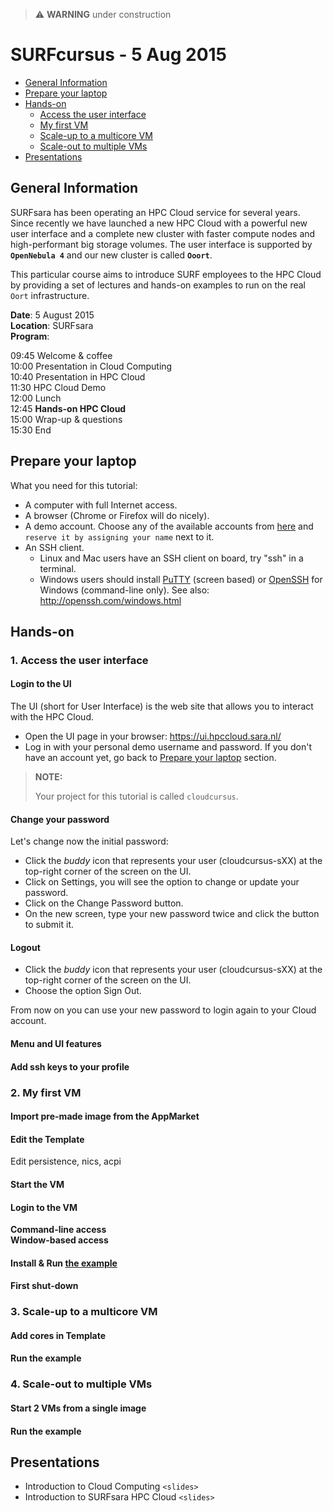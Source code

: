 > :warning: **WARNING** under construction

# SURFcursus - 5 Aug 2015

* [General Information](#general) <br>
* [Prepare your laptop](#preparation) <br>
* [Hands-on](#hands-on) <br>
  * [Access the user interface](#1.-Access-the-user-interface) <br>
  * [My first VM](#2.-My-first-VM) <br>
  * [Scale-up to a multicore VM](#3.-Scale-up-to-a-multicore-VM) <br>
  * [Scale-out to multiple VMs](#4.-Scale-out-to-multiple-VMs) <br>
* [Presentations](#presentations) <br>

## <a name="general"></a>General Information 

SURFsara has been operating an HPC Cloud service for several years. Since recently we have launched a new HPC Cloud with a powerful new user interface and a complete new cluster with faster compute nodes and high-performant big storage volumes. The user interface is supported by **`OpenNebula 4`** and our new cluster is called **`Ooort`**.

This particular course aims to introduce SURF employees to the HPC Cloud by providing a set of lectures and hands-on examples to run on the real `Oort` infrastructure.

**Date**: 5 August 2015  
**Location**: SURFsara  
**Program**:  
>
09:45 Welcome & coffee  
10:00 Presentation in Cloud Computing  
10:40 Presentation in HPC Cloud  
11:30 HPC Cloud Demo  
12:00 Lunch  
12:45 **Hands-on HPC Cloud**   
15:00 Wrap-up & questions  
15:30 End  

## <a name="preparation"></a>Prepare your laptop 
What you need for this tutorial:
* A computer with full Internet access.
* A browser (Chrome or Firefox will do nicely).
* A demo account. Choose any of the available accounts from [here](https://docs.google.com/spreadsheets/d/1zUVq5VrZLHhoFs3YCwDGGeDGLXDYBhF7dRFPCDDIppg/edit?usp=sharing) and `reserve it by assigning your name` next to it.
* An SSH client.
  * Linux and Mac users have an SSH client on board, try "ssh" in a terminal.
  * Windows users should install [PuTTY](http://www.putty.org/) (screen based) or [OpenSSH](http://sshwindows.sourceforge.net/) for Windows (command-line only). See also: http://openssh.com/windows.html

## <a name="hands-on"></a> Hands-on

### <a name="1.-Access-the-user-interface"></a> 1. Access the user interface

#### Login to the UI

The UI (short for User Interface) is the web site that allows you to interact with the HPC Cloud.  
* Open the UI page in your browser: https://ui.hpccloud.sara.nl/
* Log in with your personal demo username and password. If you don't have an account yet, go back to [Prepare your laptop](#preparation) section.

> **NOTE:** 
> 
> Your project for this tutorial is called `cloudcursus`.

#### Change your password

Let's change now the initial password:

* Click the *buddy* icon that represents your user (cloudcursus-sXX) at the top-right corner of the screen on the UI. 
* Click on Settings, you will see the option to change or update your password. 
* Click on the Change Password button.
* On the new screen, type your new password twice and click the button to submit it.

#### Logout

* Click the *buddy* icon that represents your user (cloudcursus-sXX) at the top-right corner of the screen on the UI. 
* Choose the option Sign Out.

From now on you can use your new password to login again to your Cloud account.

#### Menu and UI features
#### Add ssh keys to your profile


### <a name="2.-My-first-VM"></a> 2. My first VM
#### Import pre-made image from the AppMarket
#### Edit the Template  
Edit persistence, nics, acpi
#### Start the VM
#### Login to the VM
**Command-line access**  
**Window-based access**  
#### Install & Run [the example](surfcursus-5-Aug-2015/Distributed-Mandelbrot)
#### First shut-down

### <a name="3.-Scale-up-to-a-multicore-VM"></a> 3. Scale-up to a multicore VM
#### Add cores in Template
#### Run the example

### <a name="4.-Scale-out-to-multiple-VMs"></a> 4. Scale-out to multiple VMs
#### Start 2 VMs from a single image
#### Run the example

## <a name="presentations"></a> Presentations
* Introduction to Cloud Computing `<slides>`
* Introduction to SURFsara HPC Cloud `<slides>`